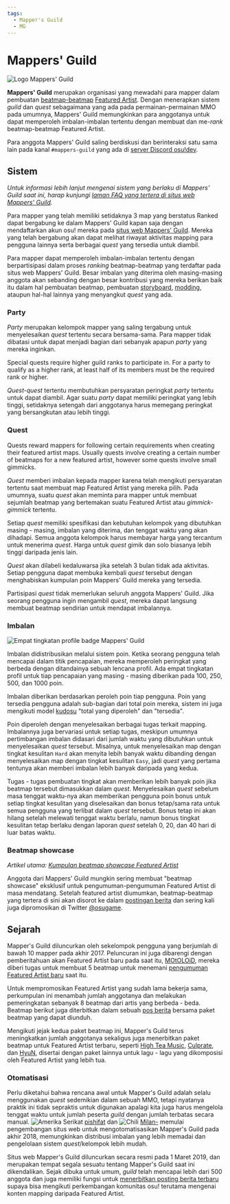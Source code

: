 ```yaml
---
tags:
  - Mapper's Guild
  - MG
---
```


# Mappers' Guild

![](img/mg-logo.png "Logo Mappers' Guild")

**Mappers' Guild** merupakan organisasi yang mewadahi para mapper dalam pembuatan [beatmap-beatmap](/wiki/Beatmap) [Featured Artist](/wiki/Featured_Artists). Dengan menerapkan sistem *guild* dan *quest* sebagaimana yang ada pada permainan-permainan MMO pada umumnya, Mappers' Guild memungkinkan para anggotanya untuk dapat memperoleh imbalan-imbalan tertentu dengan membuat dan me-*rank* beatmap-beatmap Featured Artist.

Para anggota Mappers' Guild saling berdiskusi dan berinteraksi satu sama lain pada kanal `#mappers-guild` yang ada di [server Discord osu!dev](https://discord.gg/ppy).

## Sistem

*Untuk informasi lebih lanjut mengenai sistem yang berlaku di Mappers' Guild saat ini, harap kunjungi [laman FAQ yang tertera di situs web Mappers' Guild](https://mappersguild.com/faq).*

Para mapper yang telah memiliki setidaknya 3 map yang berstatus Ranked dapat bergabung ke dalam Mappers' Guild kapan saja dengan mendaftarkan akun osu! mereka pada [situs web Mappers' Guild](https://mappersguild.com/). Mereka yang telah bergabung akan dapat melihat riwayat aktivitas mapping para pengguna lainnya serta berbagai *quest* yang tersedia untuk diambil.

Para mapper dapat memperoleh imbalan-imbalan tertentu dengan berpartisipasi dalam proses *ranking* beatmap-beatmap yang terdaftar pada situs web Mappers' Guild. Besar imbalan yang diterima oleh masing-masing anggota akan sebanding dengan besar kontribusi yang mereka berikan baik itu dalam hal pembuatan beatmap, pembuatan [storyboard](/wiki/Storyboard), [modding](/wiki/Modding), ataupun hal-hal lainnya yang menyangkut *quest* yang ada.

### Party

*Party* merupakan kelompok mapper yang saling tergabung untuk menyelesaikan *quest* tertentu secara bersama-sama. Para mapper tidak dibatasi untuk dapat menjadi bagian dari sebanyak apapun *party* yang mereka inginkan.

Special quests require higher guild ranks to participate in. For a party to qualify as a higher rank, at least half of its members must be the required rank or higher.

*Quest-quest* tertentu membutuhkan persyaratan peringkat *party* tertentu untuk dapat diambil. Agar suatu *party* dapat memiliki peringkat yang lebih tinggi, setidaknya setengah dari anggotanya harus memegang peringkat yang bersangkutan atau lebih tinggi.

### Quest

Quests reward mappers for following certain requirements when creating their featured artist maps. Usually quests involve creating a certain number of beatmaps for a new featured artist, however some quests involve small gimmicks.

*Quest* memberi imbalan kepada mapper karena telah mengikuti persyaratan tertentu saat membuat map Featured Artist yang mereka pilih. Pada umumnya, suatu *quest* akan meminta para mapper untuk membuat sejumlah beatmap yang bertemakan suatu Featured Artist atau *gimmick-gimmick* tertentu.

Setiap *quest* memiliki spesifikasi dan kebutuhan kelompok yang dibutuhkan masing - masing, imbalan yang diterima, dan tenggat waktu yang akan dihadapi. Semua anggota kelompok harus membayar harga yang tercantum untuk menerima *quest*. Harga untuk *quest* gimik dan solo biasanya lebih tinggi daripada jenis lain.

*Quest* akan dilabeli kedaluwarsa jika setelah 3 bulan tidak ada aktivitas. Setiap pengguna dapat membuka kembali *quest* tersebut dengan menghabiskan kumpulan poin Mappers' Guild mereka yang tersedia.

Partisipasi *quest* tidak memerlukan seluruh anggota Mappers' Guild. Jika seorang pengguna ingin mengambil *quest*, mereka dapat langsung membuat beatmap sendirian untuk mendapat imbalannya.

### Imbalan

![](img/mg-badges.png "Empat tingkatan profile badge Mappers' Guild")

Imbalan didistribusikan melalui sistem poin. Ketika seorang pengguna telah mencapai dalam titik pencapaian, mereka memperoleh peringkat yang berbeda dengan ditandainya sebuah lencana profil. Ada empat tingkatan profil untuk tiap pencapaian yang masing - masing diberikan pada 100, 250, 500, dan 1000 poin.

Imbalan diberikan berdasarkan peroleh poin tiap pengguna. Poin yang tersedia pengguna adalah sub-bagian dari total poin mereka, sistem ini juga mengikuti model [kudosu](/wiki/Modding/Kudosu) "total yang diperoleh" dan "tersedia".

Poin diperoleh dengan menyelesaikan berbagai tugas terkait mapping. Imbalannya juga bervariasi untuk setiap tugas, meskipun umumnya pertimbangan imbalan didasari dari jumlah waktu yang dibutuhkan untuk menyelesaikan *quest* tersebut. Misalnya, untuk menyelesaikan map dengan tingkat kesulitan `Hard` akan menyita lebih banyak waktu dibanding dengan menyelesaikan map dengan tingkat kesulitan `Easy`, jadi *quest* yang pertama tentunya akan memberi imbalan lebih banyak daripada yang kedua.

Tugas - tugas pembuatan tingkat akan memberikan lebih banyak poin jika beatmap tersebut dimasukkan dalam *quest*. Menyelesaikan *quest* sebelum masa tenggat waktu-nya akan memberikan pengguna poin bonus untuk setiap tingkat kesulitan yang diselesaikan dan bonus tetap/sama rata untuk semua pengguna yang terlibat dalam *quest* tersebut. Bonus tetap ini akan hilang setelah melewati tenggat waktu berlalu, namun bonus tingkat kesulitan tetap berlaku dengan laporan *quest* setelah 0, 20, dan 40 hari di luar batas waktu.

### Beatmap showcase

*Artikel utama: [Kumpulan beatmap showcase Featured Artist](/wiki/Featured_Artists/Featured_Artist_Showcase_Beatmaps)*

Anggota dari Mappers' Guild mungkin sering membuat "beatmap showcase" eksklusif untuk pengumuman-pengumuman Featured Artist di masa mendatang. Setelah featured artist diumumkan, beatmap-beatmap yang tertera di sini akan disorot ke dalam [postingan berita](https://osu.ppy.sh/home/news) dan sering kali juga dipromosikan di Twitter [@osugame](https://twitter.com/osugame). 

## Sejarah

Mapper's Guild diluncurkan oleh sekelompok pengguna yang berjumlah di bawah 10 mapper pada akhir 2017. Peluncuran ini juga dibarengi dengan pemberitahuan akan Featured Artist baru pada saat itu, [MOtOLOiD](https://osu.ppy.sh/beatmaps/artists/19), mereka diberi tugas untuk membuat 5 beatmap untuk menemani [pengumuman Featured Artist baru](https://osu.ppy.sh/home/news/2017-11-07-new-featured-artist-motoloid) saat itu.

Untuk mempromosikan Featured Artist yang sudah lama bekerja sama, perkumpulan ini menambah jumlah anggotanya dan melakukan pemeringkatan sebanyak 8 beatmap dari artis yang berbeda - beda. Beatmap berikut juga diterbitkan dalam sebuah [pos berita](https://osu.ppy.sh/home/news/2018-03-17-new-mappers-guild-pack-release) bersama paket beatmap yang dapat diunduh<!-- TODO: beatmap pack article -->.

Mengikuti jejak kedua paket beatmap ini, Mapper's Guild terus meningkatkan jumlah anggotanya sekaligus juga menerbitkan paket beatmap untuk Featured Artist terbaru, seperti [High Tea Music](https://osu.ppy.sh/home/news/2018-08-13-new-featured-artist-high-tea-music), [Culprate](https://osu.ppy.sh/home/news/2018-11-21-new-featured-artist-culprate), dan [HyuN](https://osu.ppy.sh/beatmaps/artists/33), disertai dengan paket lainnya untuk lagu - lagu yang dikomposisi oleh Featured Artist yang lebih tua.

### Otomatisasi

Perlu diketahui bahwa rencana awal untuk Mapper's Guild adalah selalu menggunakan *quest* sedemikian dalam sebuah MMO, tetapi nyatanya praktik ini tidak sepraktis untuk digunakan apalagi kita juga harus mengelola tenggat waktu untuk jumlah peserta *guild* dengan jumlah terbatas secara manual. ![][flag_US] [pishifat](https://osu.ppy.sh/users/3178418) dan ![][flag_CL] [Milan-](https://osu.ppy.sh/users/1052994) memulai pengembangan situs web untuk mengotomatisasikan Mapper's Guild pada akhir 2018, memungkinkan distribusi imbalan yang lebih memadai dan pengelolaan sistem *quest*/kelompok lebih mudah.

Situs web Mapper's Guild diluncurkan secara resmi pada 1 Maret 2019, dan merupakan tempat segala sesuatu tentang Mapper's Guild saat ini dikendalikan. Sejak dibuka untuk umum, *guild* telah mencapai lebih dari 500 anggota dan juga memiliki fungsi untuk [menerbitkan posting berita terbaru](https://osu.ppy.sh/home/news/2019-11-29-featured-artist-beatmap-updates-from-the-mappers-guild) supaya bisa mengikuti perkembangan komunitas osu! terutama mengenai konten mapping daripada Featured Artist.

[flag_CL]: /wiki/shared/flag/CL.gif "Chili"
[flag_US]: /wiki/shared/flag/US.gif "Amerika Serikat"
